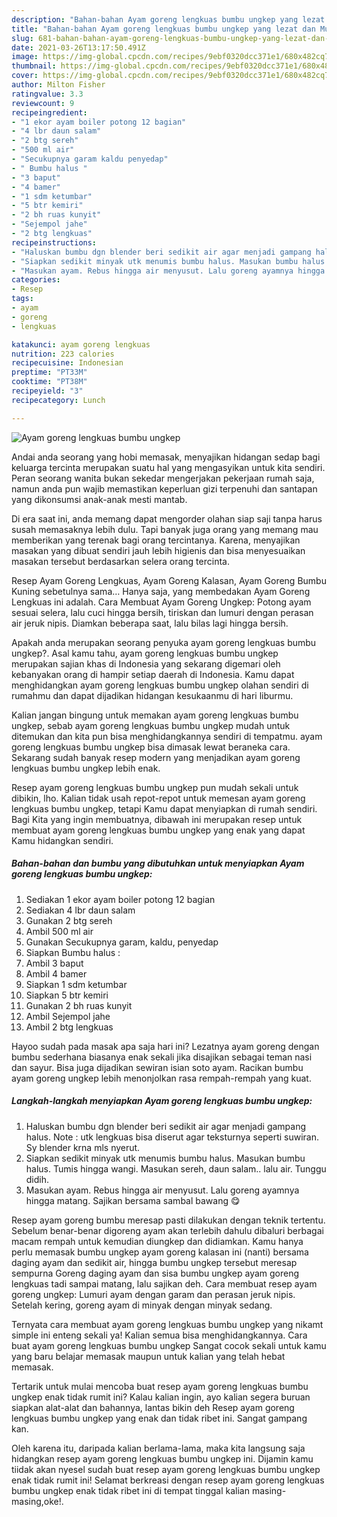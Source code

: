 ```yaml
---
description: "Bahan-bahan Ayam goreng lengkuas bumbu ungkep yang lezat dan Mudah Dibuat"
title: "Bahan-bahan Ayam goreng lengkuas bumbu ungkep yang lezat dan Mudah Dibuat"
slug: 681-bahan-bahan-ayam-goreng-lengkuas-bumbu-ungkep-yang-lezat-dan-mudah-dibuat
date: 2021-03-26T13:17:50.491Z
image: https://img-global.cpcdn.com/recipes/9ebf0320dcc371e1/680x482cq70/ayam-goreng-lengkuas-bumbu-ungkep-foto-resep-utama.jpg
thumbnail: https://img-global.cpcdn.com/recipes/9ebf0320dcc371e1/680x482cq70/ayam-goreng-lengkuas-bumbu-ungkep-foto-resep-utama.jpg
cover: https://img-global.cpcdn.com/recipes/9ebf0320dcc371e1/680x482cq70/ayam-goreng-lengkuas-bumbu-ungkep-foto-resep-utama.jpg
author: Milton Fisher
ratingvalue: 3.3
reviewcount: 9
recipeingredient:
- "1 ekor ayam boiler potong 12 bagian"
- "4 lbr daun salam"
- "2 btg sereh"
- "500 ml air"
- "Secukupnya garam kaldu penyedap"
- " Bumbu halus "
- "3 baput"
- "4 bamer"
- "1 sdm ketumbar"
- "5 btr kemiri"
- "2 bh ruas kunyit"
- "Sejempol jahe"
- "2 btg lengkuas"
recipeinstructions:
- "Haluskan bumbu dgn blender beri sedikit air agar menjadi gampang halus. Note : utk lengkuas bisa diserut agar teksturnya seperti suwiran. Sy blender krna mls nyerut."
- "Siapkan sedikit minyak utk menumis bumbu halus. Masukan bumbu halus. Tumis hingga wangi. Masukan sereh, daun salam.. lalu air. Tunggu didih."
- "Masukan ayam. Rebus hingga air menyusut. Lalu goreng ayamnya hingga matang. Sajikan bersama sambal bawang 😋"
categories:
- Resep
tags:
- ayam
- goreng
- lengkuas

katakunci: ayam goreng lengkuas 
nutrition: 223 calories
recipecuisine: Indonesian
preptime: "PT33M"
cooktime: "PT38M"
recipeyield: "3"
recipecategory: Lunch

---
```



![Ayam goreng lengkuas bumbu ungkep](https://img-global.cpcdn.com/recipes/9ebf0320dcc371e1/680x482cq70/ayam-goreng-lengkuas-bumbu-ungkep-foto-resep-utama.jpg)

Andai anda seorang yang hobi memasak, menyajikan hidangan sedap bagi keluarga tercinta merupakan suatu hal yang mengasyikan untuk kita sendiri. Peran seorang  wanita bukan sekedar mengerjakan pekerjaan rumah saja, namun anda pun wajib memastikan keperluan gizi terpenuhi dan santapan yang dikonsumsi anak-anak mesti mantab.

Di era  saat ini, anda memang dapat mengorder olahan siap saji tanpa harus susah memasaknya lebih dulu. Tapi banyak juga orang yang memang mau memberikan yang terenak bagi orang tercintanya. Karena, menyajikan masakan yang dibuat sendiri jauh lebih higienis dan bisa menyesuaikan masakan tersebut berdasarkan selera orang tercinta. 

Resep Ayam Goreng Lengkuas, Ayam Goreng Kalasan, Ayam Goreng Bumbu Kuning sebetulnya sama… Hanya saja, yang membedakan Ayam Goreng Lengkuas ini adalah. Cara Membuat Ayam Goreng Ungkep: Potong ayam sesuai selera, lalu cuci hingga bersih, tiriskan dan lumuri dengan perasan air jeruk nipis. Diamkan beberapa saat, lalu bilas lagi hingga bersih.

Apakah anda merupakan seorang penyuka ayam goreng lengkuas bumbu ungkep?. Asal kamu tahu, ayam goreng lengkuas bumbu ungkep merupakan sajian khas di Indonesia yang sekarang digemari oleh kebanyakan orang di hampir setiap daerah di Indonesia. Kamu dapat menghidangkan ayam goreng lengkuas bumbu ungkep olahan sendiri di rumahmu dan dapat dijadikan hidangan kesukaanmu di hari liburmu.

Kalian jangan bingung untuk memakan ayam goreng lengkuas bumbu ungkep, sebab ayam goreng lengkuas bumbu ungkep mudah untuk ditemukan dan kita pun bisa menghidangkannya sendiri di tempatmu. ayam goreng lengkuas bumbu ungkep bisa dimasak lewat beraneka cara. Sekarang sudah banyak resep modern yang menjadikan ayam goreng lengkuas bumbu ungkep lebih enak.

Resep ayam goreng lengkuas bumbu ungkep pun mudah sekali untuk dibikin, lho. Kalian tidak usah repot-repot untuk memesan ayam goreng lengkuas bumbu ungkep, tetapi Kamu dapat menyiapkan di rumah sendiri. Bagi Kita yang ingin membuatnya, dibawah ini merupakan resep untuk membuat ayam goreng lengkuas bumbu ungkep yang enak yang dapat Kamu hidangkan sendiri.

<!--inarticleads1-->

##### Bahan-bahan dan bumbu yang dibutuhkan untuk menyiapkan Ayam goreng lengkuas bumbu ungkep:

1. Sediakan 1 ekor ayam boiler potong 12 bagian
1. Sediakan 4 lbr daun salam
1. Gunakan 2 btg sereh
1. Ambil 500 ml air
1. Gunakan Secukupnya garam, kaldu, penyedap
1. Siapkan  Bumbu halus :
1. Ambil 3 baput
1. Ambil 4 bamer
1. Siapkan 1 sdm ketumbar
1. Siapkan 5 btr kemiri
1. Gunakan 2 bh ruas kunyit
1. Ambil Sejempol jahe
1. Ambil 2 btg lengkuas


Hayoo sudah pada masak apa saja hari ini? Lezatnya ayam goreng dengan bumbu sederhana biasanya enak sekali jika disajikan sebagai teman nasi dan sayur. Bisa juga dijadikan sewiran isian soto ayam. Racikan bumbu ayam goreng ungkep lebih menonjolkan rasa rempah-rempah yang kuat. 

<!--inarticleads2-->

##### Langkah-langkah menyiapkan Ayam goreng lengkuas bumbu ungkep:

1. Haluskan bumbu dgn blender beri sedikit air agar menjadi gampang halus. Note : utk lengkuas bisa diserut agar teksturnya seperti suwiran. Sy blender krna mls nyerut.
1. Siapkan sedikit minyak utk menumis bumbu halus. Masukan bumbu halus. Tumis hingga wangi. Masukan sereh, daun salam.. lalu air. Tunggu didih.
1. Masukan ayam. Rebus hingga air menyusut. Lalu goreng ayamnya hingga matang. Sajikan bersama sambal bawang 😋


Resep ayam goreng bumbu meresap pasti dilakukan dengan teknik tertentu. Sebelum benar-benar digoreng ayam akan terlebih dahulu dibaluri berbagai macam rempah untuk kemudian diungkep dan didiamkan. Kamu hanya perlu memasak bumbu ungkep ayam goreng kalasan ini (nanti) bersama daging ayam dan sedikit air, hingga bumbu ungkep tersebut meresap sempurna Goreng daging ayam dan sisa bumbu ungkep ayam goreng lengkuas tadi sampai matang, lalu sajikan deh. Cara membuat resep ayam goreng ungkep: Lumuri ayam dengan garam dan perasan jeruk nipis. Setelah kering, goreng ayam di minyak dengan minyak sedang. 

Ternyata cara membuat ayam goreng lengkuas bumbu ungkep yang nikamt simple ini enteng sekali ya! Kalian semua bisa menghidangkannya. Cara buat ayam goreng lengkuas bumbu ungkep Sangat cocok sekali untuk kamu yang baru belajar memasak maupun untuk kalian yang telah hebat memasak.

Tertarik untuk mulai mencoba buat resep ayam goreng lengkuas bumbu ungkep enak tidak rumit ini? Kalau kalian ingin, ayo kalian segera buruan siapkan alat-alat dan bahannya, lantas bikin deh Resep ayam goreng lengkuas bumbu ungkep yang enak dan tidak ribet ini. Sangat gampang kan. 

Oleh karena itu, daripada kalian berlama-lama, maka kita langsung saja hidangkan resep ayam goreng lengkuas bumbu ungkep ini. Dijamin kamu tiidak akan nyesel sudah buat resep ayam goreng lengkuas bumbu ungkep enak tidak rumit ini! Selamat berkreasi dengan resep ayam goreng lengkuas bumbu ungkep enak tidak ribet ini di tempat tinggal kalian masing-masing,oke!.

